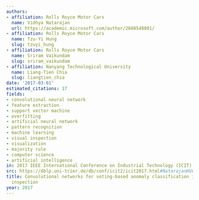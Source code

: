 ```yaml
---
authors:
- affiliation: Rolls Royce Motor Cars
  name: Vidhya Natarajan
  url: https://academic.microsoft.com/author/2608548801/
- affiliation: Rolls Royce Motor Cars
  name: Tzu-Yi Hung
  slug: tzuyi_hung
- affiliation: Rolls Royce Motor Cars
  name: Sriram Vaikundam
  slug: sriram_vaikundam
- affiliation: Nanyang Technological University
  name: Liang-Tien Chia
  slug: liangtien_chia
date: '2017-03-01'
estimated_citations: 17
fields:
- convolutional neural network
- feature extraction
- support vector machine
- overfitting
- artificial neural network
- pattern recognition
- machine learning
- visual inspection
- visualization
- majority rule
- computer science
- artificial intelligence
in: 2017 IEEE International Conference on Industrial Technology (ICIT)
src: https://dblp.uni-trier.de/db/conf/icit2/icit2017.html#NatarajanHVC17
title: Convolutional networks for voting-based anomaly classification in metal surface
  inspection
year: 2017
---
```

